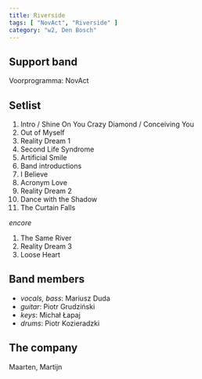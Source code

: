 ```yaml
---
title: Riverside
tags: [ "NovAct", "Riverside" ]
category: "w2, Den Bosch"
---
```

Support band
------------
Voorprogramma: NovAct

Setlist
-------
1. Intro / Shine On You Crazy Diamond / Conceiving You
1. Out of Myself
1. Reality Dream 1
1. Second Life Syndrome
1. Artificial Smile
1. Band introductions
1. I Believe
1. Acronym Love
1. Reality Dream 2
1. Dance with the Shadow
1. The Curtain Falls

_encore_

1. The Same River
1. Reality Dream 3
1. Loose Heart

Band members
------------
* _vocals, bass_: Mariusz Duda
* _guitar_: Piotr Grudziński
* _keys_: Michał Łapaj
* _drums_: Piotr Kozieradzki

The company
-----------
Maarten, Martijn
